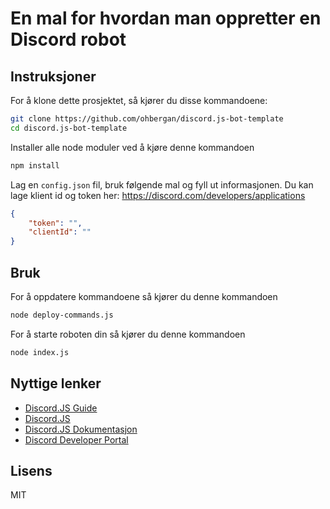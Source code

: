 # En mal for hvordan man oppretter en Discord robot

## Instruksjoner

For å klone dette prosjektet, så kjører du disse kommandoene:

```sh
git clone https://github.com/ohbergan/discord.js-bot-template
cd discord.js-bot-template
```

Installer alle node moduler ved å kjøre denne kommandoen

```sh
npm install
```

Lag en `config.json` fil, bruk følgende mal og fyll ut informasjonen. Du kan lage klient id og token her: https://discord.com/developers/applications

```json
{
	"token": "",
	"clientId": ""
}
```

## Bruk

For å oppdatere kommandoene så kjører du denne kommandoen

```sh
node deploy-commands.js
```

For å starte roboten din så kjører du denne kommandoen

```sh
node index.js
```

## Nyttige lenker

-   [Discord.JS Guide]
-   [Discord.JS]
-   [Discord.JS Dokumentasjon]
-   [Discord Developer Portal]

## Lisens

MIT

[discord.js guide]: https://discordjs.guide/
[discord.js]: https://discord.js.org/
[discord.js dokumentasjon]: https://discord.js.org/#/docs/main/stable/general/welcome
[discord developer portal]: https://discord.com/developers/applications
